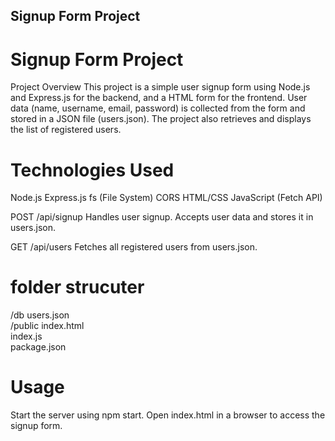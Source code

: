 ## Signup Form Project


# Signup Form Project
Project Overview
This project is a simple user signup form using Node.js and Express.js for the backend, and a HTML form for the frontend. User data (name, username, email, password) is collected from the form and stored in a JSON file (users.json). The project also retrieves and displays the list of registered users.

# Technologies Used
Node.js
Express.js
fs (File System)
CORS
HTML/CSS
JavaScript (Fetch API)

POST /api/signup
Handles user signup. Accepts user data and stores it in users.json.

GET /api/users
Fetches all registered users from users.json.


# folder strucuter
/db
    users.json    
/public
    index.html    
index.js          
package.json     



# Usage
Start the server using npm start.
Open index.html in a browser to access the signup form.
